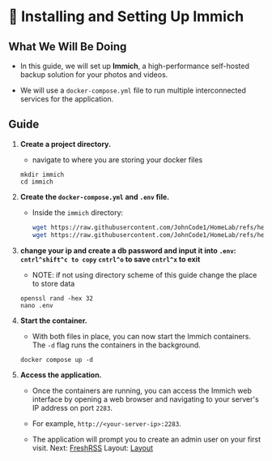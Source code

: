 # 📸 Installing and Setting Up Immich

## What We Will Be Doing

* In this guide, we will set up **Immich**, a high-performance self-hosted backup solution for your photos and videos.

* We will use a `docker-compose.yml` file to run multiple interconnected services for the application.

## Guide

1. **Create a project directory.**

   * navigate to where you are storing your docker files

   ```
   mkdir immich
   cd immich
   ```

2. **Create the `docker-compose.yml` and `.env` file.**

   * Inside the `immich` directory:
     ```bash
     wget https://raw.githubusercontent.com/JohnCode1/HomeLab/refs/heads/main/docker/immich/compose.yml
     wget https://raw.githubusercontent.com/JohnCode1/HomeLab/refs/heads/main/docker/immich/.env
     ```

3. **change your ip and create a db password and input it into `.env`: `cntrl^shift^c to copy` `cntrl^o` to save `cntrl^x` to exit**
   * NOTE: if not using directory scheme of this guide change the place to store data

   ```
   openssl rand -hex 32
   nano .env
   ```

5. **Start the container.**

   * With both files in place, you can now start the Immich containers. The `-d` flag runs the containers in the background.

   ```
   docker compose up -d
   ```

6. **Access the application.**

   * Once the containers are running, you can access the Immich web interface by opening a web browser and navigating to your server's IP address on port `2283`.

   * For example, `http://<your-server-ip>:2283`.

   * The application will prompt you to create an admin user on your first visit.
Next: [FreshRSS](../FreshRSS)
Layout: [Layout](../layout)
